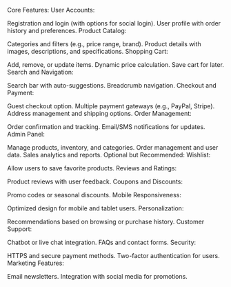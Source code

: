 Core Features:
User Accounts:

Registration and login (with options for social login).
User profile with order history and preferences.
Product Catalog:

Categories and filters (e.g., price range, brand).
Product details with images, descriptions, and specifications.
Shopping Cart:

Add, remove, or update items.
Dynamic price calculation.
Save cart for later.
Search and Navigation:

Search bar with auto-suggestions.
Breadcrumb navigation.
Checkout and Payment:

Guest checkout option.
Multiple payment gateways (e.g., PayPal, Stripe).
Address management and shipping options.
Order Management:

Order confirmation and tracking.
Email/SMS notifications for updates.
Admin Panel:

Manage products, inventory, and categories.
Order management and user data.
Sales analytics and reports.
Optional but Recommended:
Wishlist:

Allow users to save favorite products.
Reviews and Ratings:

Product reviews with user feedback.
Coupons and Discounts:

Promo codes or seasonal discounts.
Mobile Responsiveness:

Optimized design for mobile and tablet users.
Personalization:

Recommendations based on browsing or purchase history.
Customer Support:

Chatbot or live chat integration.
FAQs and contact forms.
Security:

HTTPS and secure payment methods.
Two-factor authentication for users.
Marketing Features:

Email newsletters.
Integration with social media for promotions.
